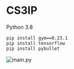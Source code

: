 
# CS3IP
 
Python 3.8

    pip install gym==0.23.1
    pip install tensorflow
    pip install pybullet

![main.py](https://i.imgur.com/Sl7ygce.png)
